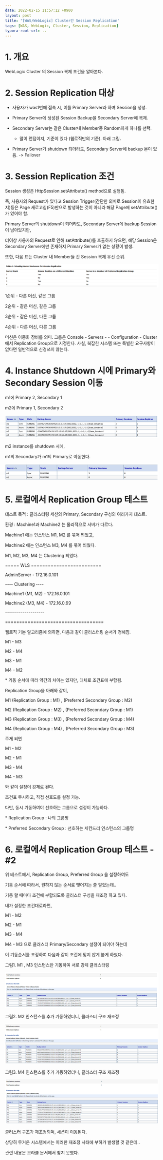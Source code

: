 ```yaml
---
date: 2022-02-15 11:57:12 +0900
layout: post
title: "[WAS/WebLogic] Cluster간 Session Replication"
tags: [WAS, WebLogic, Cluster, Session, Replication]
typora-root-url: ..
---
```



# 1. 개요

WebLogic Cluster 의 Session 복제 조건을 알아본다.



# 2. Session Replication 대상

- 사용자가 was1번에 접속 시, 이를 Primary Server라 하며 Session을 생성.
- Primary Server에 생성된 Session Backup을 Secondary Server에 복제.
- Secondary Server는 같은 Cluster내 Member중 Random하게 하나를 선택.
  - 말이 랜덤이지, 기준이 있다 (웹로직만의 기준). 아래 그림.

- Primary Server가 shutdown 되더라도, Secondary Server에 backup 본이 있음. -> Failover



# 3. Session Replication 조건

Session 생성은 HttpSession.setAttribute() method으로 실행됨.

즉, 사용자의 Request가 있다고 Session Trigger(간단한 의미로 Session이 유효한지)등은 Page 새로고침(F5)만으로 발생하는 것이 아니라 해당 Page에 setAttribute()가 있어야 함.



Primary Server의 shutdown이 되더라도, Secondary Server에 backup Session이 남아있지만,

더이상 사용자의 Request로 인해 setAttribute()를 호출하지 않으면, 해당 Session은 Secondary Server에만 존재하지 Primary Server가 없는 상황이 발생.



또한, 다음 표는 Cluster 내 Member들 간 Session 복제 우선 순위.

![SessionReplication_1](/../assets/posts/images/01-WebLogic/SessionReplication/SessionReplication_1.png)

1순위 - 다른 머신, 같은 그룹

2순위 - 같은 머신, 같은 그룹

3순위 - 같은 머신, 다른 그룹

4순위 - 다른 머신, 다른 그룹



머신은 이중화 장비를 의미. 그룹은 Console - Servers - <instance> - Configuration - Cluster에서 Replication Group으로 지정한다. 사실, 복잡한 시스템 또는 특별한 요구사항이 없다면 일반적으로 신경쓰지 않는다.



# 4. Instance Shutdown 시에 Primary와 Secondary Session 이동

m1에 Primary 2, Secondary 1

m2에 Primary 1, Secondary 2

![SessionReplication_2](/../assets/posts/images/01-WebLogic/SessionReplication/SessionReplication_2.png)



m2 instance를 shutdown 시에,

m1의 Secondary가 m1의 Primary로 이동한다.

![SessionReplication_3](/../assets/posts/images/01-WebLogic/SessionReplication/SessionReplication_3.png)



# 5. 로컬에서 Replication Group 테스트

테스트 목적 : 클러스터링 세션의 Primary, Secondary 구성의 여러가지 테스트.

환경 : Machine1과 Machine2 는 물리적으로 서버가 다르다.

Machine1 에는 인스턴스 M1, M2 를 묶어 띄웠고,

Machine2 에는 인스턴스 M3, M4 를 묶어 띄웠다.



M1, M2, M3, M4 는 Clustering 되었다.



===== WLS =========================



AdminServer - 172.16.0.101



---- Clustering ----

Machine1 (M1, M2) - 172.16.0.101

Machine2 (M3, M4) - 172.16.0.99

\--------------------

===================================



웹로직 기본 알고리즘에 의하면, 다음과 같이 클러스터링 순서가 정해짐.

M1 - M3

M2 - M4

M3 - M1

M4 - M2

\* 기동 순서에 따라 약간의 차이는 있지만, 대체로 조건표에 부합됨.





Replication Group을 아래와 같이,

M1 (Replication Group : M1) , (Preferred Secondary Group : M2)

M2 (Replication Group : M2) , (Preferred Secondary Group : M1)

M3 (Replication Group : M3) , (Preferred Secondary Group : M4)

M4 (Replication Group : M4) , (Preferred Secondary Group : M3)

주게 되면



M1 - M2

M2 - M1

M3 - M4

M4 - M3

와 같이 설정이 강제로 된다.

조건표 무시하고, 직접 선호도를 설정 가능.

다만, 동시 기동하여야 선호하는 그룹으로 설정이 가능하다.

\* Replication Group : 나의 그룹명

\* Preferred Secondary Group : 선호하는 세컨드리 인스턴스의 그룹명



# 6. 로컬에서 Replication Group 테스트 - #2

위 테스트에서, Replication Group, Preferred Group 을 설정하여도

기동 순서에 따라서, 원하지 않는 순서로 맺어지는 줄 알았는데..



기동 할 때마다 조건에 부합되도록 클러스터 구성을 재조정 하고 있다.



내가 설정한 조건대로라면,

M1 - M2

M2 - M1

M3 - M4

M4 - M3 으로 클러스터 Primary/Secondary 설정이 되어야 하는데

이 기동순서를 조정하여 다음과 같이 조건에 맞지 않게 붙게 하였다.



그림1. M1 , M3 인스턴스만 기동하여 서로 강제 클러스터링

![SessionReplication_4](/../assets/posts/images/01-WebLogic/SessionReplication/SessionReplication_4.png)



그림2. M2 인스턴스를 추가 기동하였더니, 클러스터 구조 재조정

![SessionReplication_5](/../assets/posts/images/01-WebLogic/SessionReplication/SessionReplication_5.png)



그림3. M4 인스턴스를 추가 기동하였더니, 클러스터 구조 재조정

![SessionReplication_6](/../assets/posts/images/01-WebLogic/SessionReplication/SessionReplication_6.png)



클러스터 구조가 재조정되며, 세션이 이동된다.

상당히 무거운 시스템에서는 이러한 재조정 사태에 부하가 발생할 것 같은데..

관련 내용은 오라클 문서에서 찾지 못했다.

